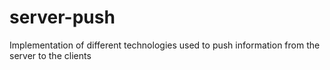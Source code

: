 server-push
===========

Implementation of different technologies used to push information from the server to the clients